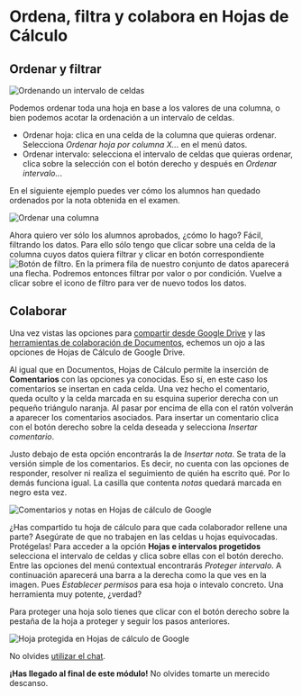 
# Ordena, filtra y colabora en Hojas de Cálculo

## Ordenar y filtrar

![Ordenando un intervalo de celdas](https://catedu.gitbooks.io/trabajo-colaborativo-con-google-drive/content/images/Ordenando_un_intervalo_de_celdas.png)

Podemos ordenar toda una hoja en base a los valores de una columna, o bien podemos acotar la ordenación a un intervalo de celdas.
-   Ordenar hoja: clica en una celda de la columna que quieras ordenar. Selecciona *Ordenar hoja por columna X...* en el menú datos.
-   Ordenar intervalo: selecciona el intervalo de celdas que quieras ordenar, clica sobre la selección con el botón derecho y después en *Ordenar intervalo..*.

En el siguiente ejemplo puedes ver cómo los alumnos han quedado ordenados por la nota obtenida en el examen.

![Ordenar una columna](https://catedu.gitbooks.io/trabajo-colaborativo-con-google-drive/content/images/Ordenar_una_columna.png)

Ahora quiero ver sólo los alumnos aprobados, ¿cómo lo hago? Fácil, filtrando los datos. Para ello sólo tengo que clicar sobre una celda de la columna cuyos datos quiera filtrar y clicar en botón correspondiente ![Botón de filtro](https://catedu.gitbooks.io/trabajo-colaborativo-con-google-drive/content/images/Boton_de_filtro.png). En la primera fila de nuestro conjunto de datos aparecerá una flecha. Podremos entonces filtrar por valor o por condición. Vuelve a clicar sobre el icono de filtro para ver de nuevo todos los datos.

## Colaborar

Una vez vistas las opciones para [compartir desde Google Drive](compartir-y-colaborar.md) y las [herramientas de colaboración de Documentos](colaborando-con-documentos-de-google.md), echemos un ojo a las opciones de Hojas de Cálculo de Google Drive.

Al igual que en Documentos, Hojas de Cálculo permite la inserción de **Comentarios** con las opciones ya conocidas. Eso sí, en este caso los comentarios se insertan en cada celda. Una vez hecho el comentario, queda oculto y la celda marcada en su esquina superior derecha con un pequeño triángulo naranja. Al pasar por encima de ella con el ratón volverán a aparecer los comentarios asociados. Para insertar un comentario clica con el botón derecho sobre la celda deseada y selecciona *Insertar comentario*.

Justo debajo de esta opción encontrarás la de *Insertar nota*. Se trata de la versión simple de los comentarios. Es decir, no cuenta con las opciones de responder, resolver ni realiza el seguimiento de quién ha escrito qué. Por lo demás funciona igual. La casilla que contenta *notas* quedará marcada en negro esta vez.

![Comentarios y notas en Hojas de cálculo de Google](https://catedu.gitbooks.io/trabajo-colaborativo-con-google-drive/content/images/Comentarios_y_notas_en_Hojas_de_cálculo_de_Google.png)

¿Has compartido tu hoja de cálculo para que cada colaborador rellene una parte? Asegúrate de que no trabajen en las celdas u hojas equivocadas. Protégelas! Para acceder a la opción **Hojas e intervalos progetidos** selecciona el intervalo de celdas y clica sobre ellas con el botón derecho. Entre las opciones del menú contextual encontrarás *Proteger intervalo*. A continuación aparecerá una barra a la derecha como la que ves en la imagen. Pues *Establecer permisos* para esa hoja o intevalo concreto. Una herramienta muy potente, ¿verdad?

Para proteger una hoja solo tienes que clicar con el botón derecho sobre la pestaña de la hoja a proteger y seguir los pasos anteriores.

![Hoja protegida en Hojas de cálculo de Google](https://catedu.gitbooks.io/trabajo-colaborativo-con-google-drive/content/images/Hoja_protegida_en_Hojas_de_c%C3%A1lculo_de_Google.png)

No olvides [utilizar el chat](colaborando-con-documentos-de-google.md).

**¡Has llegado al final de este módulo!** No olvides tomarte un merecido descanso.

<!--
{% youtube %}https://www.youtube.com/watch?v=QZNtvJyMHDU{% endyoutube %}
-->